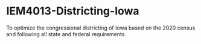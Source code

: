 # IEM4013-Districting-Iowa
To optimize the congressional districting of Iowa based on the 2020 census and following all state and federal requirements.
